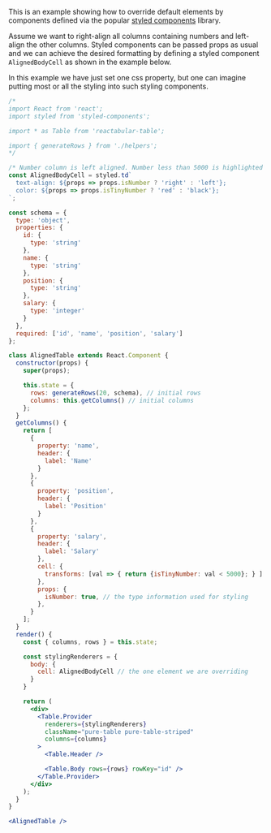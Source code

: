 This is an example showing how to override default elements by components defined via the popular [styled components](https://styled-components.com/) library.

Assume we want to right-align all columns containing numbers and left-align the other columns. Styled components can be passed props as usual and we can achieve the desired formatting by defining a styled component `AlignedBodyCell` as shown in the example below.

In this example we have just set one css property, but one can imagine putting most or all the styling into such styling components.

```jsx
/*
import React from 'react';
import styled from 'styled-components';

import * as Table from 'reactabular-table';

import { generateRows } from './helpers';
*/

/* Number column is left aligned. Number less than 5000 is highlighted in red color */
const AlignedBodyCell = styled.td`
  text-align: ${props => props.isNumber ? 'right' : 'left'};
  color: ${props => props.isTinyNumber ? 'red' : 'black'};
`;

const schema = {
  type: 'object',
  properties: {
    id: {
      type: 'string'
    },
    name: {
      type: 'string'
    },
    position: {
      type: 'string'
    },
    salary: {
      type: 'integer'
    }
  },
  required: ['id', 'name', 'position', 'salary']
};

class AlignedTable extends React.Component {
  constructor(props) {
    super(props);

    this.state = {
      rows: generateRows(20, schema), // initial rows
      columns: this.getColumns() // initial columns
    };
  }
  getColumns() {
    return [
      {
        property: 'name',
        header: {
          label: 'Name'
        }
      },
      {
        property: 'position',
        header: {
          label: 'Position'
        }
      },
      {
        property: 'salary',
        header: {
          label: 'Salary'
        },
        cell: {
          transforms: [val => { return {isTinyNumber: val < 5000}; } ]
        },
        props: {
          isNumber: true, // the type information used for styling
        },
      }
    ];
  }
  render() {
    const { columns, rows } = this.state;

    const stylingRenderers = {
      body: {
        cell: AlignedBodyCell // the one element we are overriding
      }
    }

    return (
      <div>
        <Table.Provider
          renderers={stylingRenderers}
          className="pure-table pure-table-striped"
          columns={columns}
        >
          <Table.Header />

          <Table.Body rows={rows} rowKey="id" />
        </Table.Provider>
      </div>
    );
  }
}

<AlignedTable />
```
